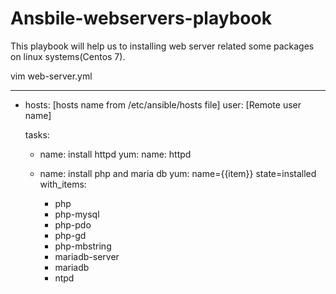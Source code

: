 # Ansbile-webservers-playbook
This playbook will help us to installing web server related some packages on linux systems(Centos 7).

vim web-server.yml

---
 - hosts: [hosts name from /etc/ansible/hosts file]
   user: [Remote user name]

   tasks:
    - name: install httpd
      yum:
        name: httpd

    - name: install php and maria db
      yum: name={{item}} state=installed
      with_items:  
      - php
      - php-mysql
      - php-pdo
      - php-gd
      - php-mbstring
      - mariadb-server
      - mariadb
      - ntpd
